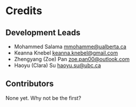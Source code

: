 # Credits


## Development Leads

* Mohammed Salama <mmohamme@ualberta.ca>
* Keanna Knebel <keanna.knebel@gmail.com>
* Zhengyang (Zoe) Pan <zoe.pan00@outlook.com>
* Haoyu (Clara) Su <haoyu.su@ubc.ca>

## Contributors

None yet. Why not be the first?
